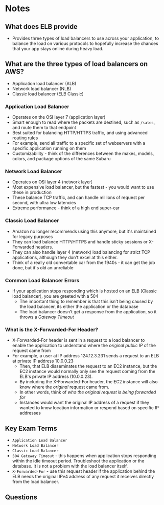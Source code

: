 # Notes

## What does ELB provide

- Provides three types of load balancers to use across your application, to balance the load on various protocols to hopefully increase the chances that your app stays online during heavy load.


## What are the three types of load balancers on AWS?

- Application load balancer (ALB)
- Network load balancer (NLB)
- Classic load balancer (ELB Classic)

### Application Load Balancer

- Operates on the OSI layer 7 (application layer)
- Smart enough to read where the packets are destined, such as `/sales`, and route them to that endpoint
- Best suited for balancing HTTP/HTTPS traffic, and using advanced routing rules
- For example, send all traffic to a specific set of webservers with a specific application running on them
- Customizability - think of the differences between the makes, models, colors, and package options of the same Subaru

### Network Load Balancer

- Operates on OSI layer 4 (network layer)
- Most expensive load balancer, but the fastest - you would want to use these in production
- These balance TCP traffic, and can handle millions of request per second, with ultra low latencies
- Extreme performance - think of a high end super-car

### Classic Load Balancer

- Amazon no longer recommends using this anymore, but it's maintained for legacy purposes
- They can load balance HTTP/HTTPS and handle sticky sessions or X-Forwarded headers.
- They can also handle layer 4 (network) load balancing for strict TCP applications, although they don't excel at this either.
- Think of a really old convertable car from the 1940s - it can get the job done, but it's old an unreliable

### Common Load Balancer Errors

- If your application stops responding which is hosted on an ELB (Classic load balancer), you are greeted with a 504
    - The important thing to remember is that this isn't being caused by the load balancer, its either the application or the database
    - The load balancer doesn't get a response from the application, so it throws a *Gateway Timeout*

### What is the X-Forwarded-For Header?

- X-Forwarded-For header is sent in a request to a load balancer to enable the application to understand where the _original public IP_ of the request came from
- For example, a user at IP address 124.12.3.231 sends a request to an ELB at private IP address 10.0.0.23
    - Then, that ELB disseminates the request to an EC2 instance, but the EC2 instance would normally only see the request coming from the ELB's private IP address (10.0.0.23).
    - By including the X-Forwarded-For header, the EC2 instance will also know where the _original_ request came from.
    - In other words, think of *who the original request is being forwarded for*
    - Instances would want the original IP address of a request if they wanted to know location information or respond based on specific IP addresses

## Key Exam Terms

- `Application Load Balancer`
- `Network Load Balancer`
- `Classic Load Balancer`
- `504 Gateway Timeout` - this happens when application stops responding within the idle timeout period. Troubleshoot the application or the database. It is not a problem with the load balancer itself.
- `X-Forwarded-For` - use this request header if the application behind the ELB needs the original IPv4 address of any request it receives directly from the load balancer.

## Questions
